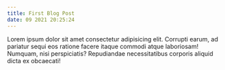 ```yaml
---
title: First Blog Post
date: 09 2021 20:25:24 
---
```


Lorem ipsum dolor sit amet consectetur adipisicing elit. Corrupti earum, ad pariatur sequi eos ratione facere itaque commodi atque laboriosam! Numquam, nisi perspiciatis? Repudiandae necessitatibus corporis aliquid dicta ex obcaecati!